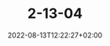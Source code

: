 ---
title: "2-13-04"
date: 2022-08-13T12:22:27+02:00
draft: false
featured_image: "2-13-04.jpg"
tags: []
categories: auf-der-oder
weight: 21
---